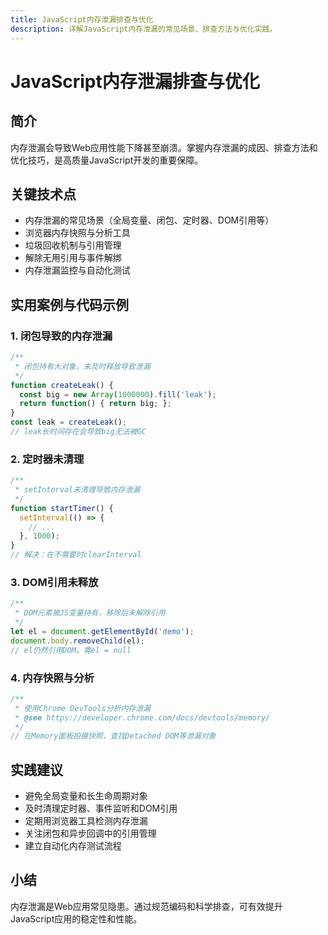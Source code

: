 ```yaml
---
title: JavaScript内存泄漏排查与优化
description: 详解JavaScript内存泄漏的常见场景、排查方法与优化实践。
---
```


# JavaScript内存泄漏排查与优化

## 简介

内存泄漏会导致Web应用性能下降甚至崩溃。掌握内存泄漏的成因、排查方法和优化技巧，是高质量JavaScript开发的重要保障。

## 关键技术点

- 内存泄漏的常见场景（全局变量、闭包、定时器、DOM引用等）
- 浏览器内存快照与分析工具
- 垃圾回收机制与引用管理
- 解除无用引用与事件解绑
- 内存泄漏监控与自动化测试

## 实用案例与代码示例

### 1. 闭包导致的内存泄漏

```js
/**
 * 闭包持有大对象，未及时释放导致泄漏
 */
function createLeak() {
  const big = new Array(1000000).fill('leak');
  return function() { return big; };
}
const leak = createLeak();
// leak长时间存在会导致big无法被GC
```

### 2. 定时器未清理

```js
/**
 * setInterval未清理导致内存泄漏
 */
function startTimer() {
  setInterval(() => {
    // ...
  }, 1000);
}
// 解决：在不需要时clearInterval
```

### 3. DOM引用未释放

```js
/**
 * DOM元素被JS变量持有，移除后未解除引用
 */
let el = document.getElementById('demo');
document.body.removeChild(el);
// el仍然引用DOM，需el = null
```

### 4. 内存快照与分析

```js
/**
 * 使用Chrome DevTools分析内存泄漏
 * @see https://developer.chrome.com/docs/devtools/memory/
 */
// 在Memory面板拍摄快照，查找Detached DOM等泄漏对象
```

## 实践建议

- 避免全局变量和长生命周期对象
- 及时清理定时器、事件监听和DOM引用
- 定期用浏览器工具检测内存泄漏
- 关注闭包和异步回调中的引用管理
- 建立自动化内存测试流程

## 小结

内存泄漏是Web应用常见隐患。通过规范编码和科学排查，可有效提升JavaScript应用的稳定性和性能。 